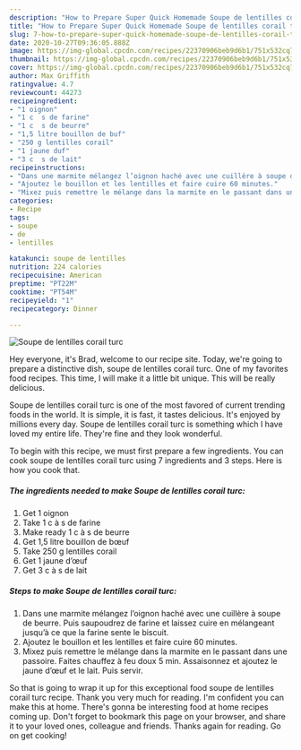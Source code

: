 ```yaml
---
description: "How to Prepare Super Quick Homemade Soupe de lentilles corail turc"
title: "How to Prepare Super Quick Homemade Soupe de lentilles corail turc"
slug: 7-how-to-prepare-super-quick-homemade-soupe-de-lentilles-corail-turc
date: 2020-10-27T09:36:05.888Z
image: https://img-global.cpcdn.com/recipes/22370906beb9d6b1/751x532cq70/soupe-de-lentilles-corail-turc-photo-principale-de-la-recette.jpg
thumbnail: https://img-global.cpcdn.com/recipes/22370906beb9d6b1/751x532cq70/soupe-de-lentilles-corail-turc-photo-principale-de-la-recette.jpg
cover: https://img-global.cpcdn.com/recipes/22370906beb9d6b1/751x532cq70/soupe-de-lentilles-corail-turc-photo-principale-de-la-recette.jpg
author: Max Griffith
ratingvalue: 4.7
reviewcount: 44273
recipeingredient:
- "1 oignon"
- "1 c  s de farine"
- "1 c  s de beurre"
- "1,5 litre bouillon de buf"
- "250 g lentilles corail"
- "1 jaune duf"
- "3 c  s de lait"
recipeinstructions:
- "Dans une marmite mélangez l’oignon haché avec une cuillère à soupe de beurre. Puis saupoudrez de farine et laissez cuire en mélangeant jusqu’à ce que la farine sente le biscuit."
- "Ajoutez le bouillon et les lentilles et faire cuire 60 minutes."
- "Mixez puis remettre le mélange dans la marmite en le passant dans une passoire. Faites chauffez à feu doux 5 min. Assaisonnez et ajoutez le jaune d’œuf et le lait. Puis servir."
categories:
- Recipe
tags:
- soupe
- de
- lentilles

katakunci: soupe de lentilles 
nutrition: 224 calories
recipecuisine: American
preptime: "PT22M"
cooktime: "PT54M"
recipeyield: "1"
recipecategory: Dinner

---
```



![Soupe de lentilles corail turc](https://img-global.cpcdn.com/recipes/22370906beb9d6b1/751x532cq70/soupe-de-lentilles-corail-turc-photo-principale-de-la-recette.jpg)

Hey everyone, it's Brad, welcome to our recipe site. Today, we're going to prepare a distinctive dish, soupe de lentilles corail turc. One of my favorites food recipes. This time, I will make it a little bit unique. This will be really delicious.



Soupe de lentilles corail turc is one of the most favored of current trending foods in the world. It is simple, it is fast, it tastes delicious. It's enjoyed by millions every day. Soupe de lentilles corail turc is something which I have loved my entire life. They're fine and they look wonderful.


To begin with this recipe, we must first prepare a few ingredients. You can cook soupe de lentilles corail turc using 7 ingredients and 3 steps. Here is how you cook that.

<!--inarticleads1-->

##### The ingredients needed to make Soupe de lentilles corail turc:

1. Get 1 oignon
1. Take 1 c à s de farine
1. Make ready 1 c à s de beurre
1. Get 1,5 litre bouillon de bœuf
1. Take 250 g lentilles corail
1. Get 1 jaune d’œuf
1. Get 3 c à s de lait




<!--inarticleads2-->

##### Steps to make Soupe de lentilles corail turc:

1. Dans une marmite mélangez l’oignon haché avec une cuillère à soupe de beurre. Puis saupoudrez de farine et laissez cuire en mélangeant jusqu’à ce que la farine sente le biscuit.
1. Ajoutez le bouillon et les lentilles et faire cuire 60 minutes.
1. Mixez puis remettre le mélange dans la marmite en le passant dans une passoire. Faites chauffez à feu doux 5 min. Assaisonnez et ajoutez le jaune d’œuf et le lait. Puis servir.




So that is going to wrap it up for this exceptional food soupe de lentilles corail turc recipe. Thank you very much for reading. I'm confident you can make this at home. There's gonna be interesting food at home recipes coming up. Don't forget to bookmark this page on your browser, and share it to your loved ones, colleague and friends. Thanks again for reading. Go on get cooking!
